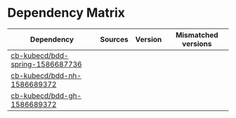 # Dependency Matrix

Dependency | Sources | Version | Mismatched versions
---------- | ------- | ------- | -------------------
[cb-kubecd/bdd-spring-1586687736](https://github.com/cb-kubecd/bdd-spring-1586687736.git) |  | []() | 
[cb-kubecd/bdd-nh-1586689372](https://github.com/cb-kubecd/bdd-nh-1586689372.git) |  | []() | 
[cb-kubecd/bdd-gh-1586689372](https://github.com/cb-kubecd/bdd-gh-1586689372.git) |  | []() | 
